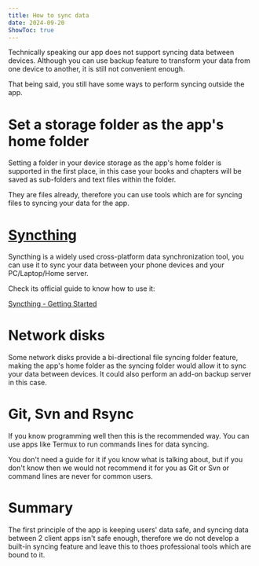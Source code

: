 ```yaml
---
title: How to sync data
date: 2024-09-20
ShowToc: true
---
```


Technically speaking our app does not support syncing data between devices. Although you can use backup feature to transform your data from one device to another, it is still not convenient enough.

That being said, you still have some ways to perform syncing outside the app.

# Set a storage folder as the app's home folder

Setting a folder in your device storage as the app's home folder is supported in the first place, in this case your books and chapters will be saved as sub-folders and text files within the folder.

They are files already, therefore you can use tools which are for syncing files to syncing your data for the app.

# [Syncthing](https://play.google.com/store/apps/details?id=com.nutomic.syncthingandroid)

Syncthing is a widely used cross-platform data synchronization tool, you can use it to sync your data between your phone devices and your PC/Laptop/Home server.

Check its official guide to know how to use it:

[Syncthing - Getting Started](https://docs.syncthing.net/intro/getting-started.html#getting-started)

# Network disks

Some network disks provide a bi-directional file syncing folder feature, making the app's home folder as the syncing folder would allow it to sync your data between devices. It could also perform an add-on backup server in this case.

# Git, Svn and Rsync

If you know programming well then this is the recommended way. You can use apps like Termux to run commands lines for data syncing.

You don't need a guide for it if you know what is talking about, but if you don't know then we would not recommend it for you as Git or Svn or command lines are never for common users.

# Summary

The first principle of the app is keeping users' data safe, and syncing data between 2 client apps isn't safe enough, therefore we do not develop a built-in syncing feature and leave this to thoes professional tools which are bound to it.

